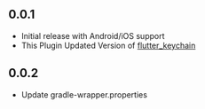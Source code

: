 ## 0.0.1

* Initial release with Android/iOS support
* This Plugin Updated Version of [flutter_keychain](https://pub.dev/packages/flutter_keychain)

## 0.0.2
* Update gradle-wrapper.properties